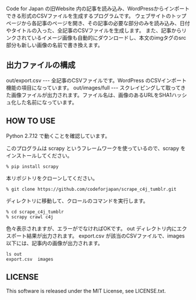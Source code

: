 Code for Japan の旧Website 内の記事を読み込み、WordPressからインポートできる形式のCSVファイルを生成するプログラムです。
ウェブサイトのトップページから各記事のページを開き、その記事の必要な部分のみを読み込み、日付やタイトルの入った、全記事のCSVファイルを生成します。
また、記事からリンクされているイメージ画像も自動的にダウンロードし、本文のimgタグのsrc部分も新しい画像の名前で書き換えます。

## 出力ファイルの構成

out/export.csv --- 全記事のCSVファイルです。WordPress のCSVインポート機能の項目になっています。
out/images/full --- スクレイピングして取ってきた画像ファイルが出力されます。ファイル名は、画像のあるURLをSHA1ハッシュ化した名前になっています。

## HOW TO USE
Python 2.7.12 で動くことを確認しています。

このプログラムは scrapy というフレームワークを使っているので、scrapy をインストールしてください。

```
% pip install scrapy
```

本リポジトリをクローンしてください。

```
% git clone https://github.com/codeforjapan/scrape_c4j_tumblr.git
```

ディレクトリに移動して、クロールのコマンドを実行します。

```
% cd scrape_c4j_tumblr
% scrapy crawl c4j
```

色々表示されますが、エラーがでなければOKです。
out ディレクトリ内にエクスポート結果が出力されます。
export.csv が該当のCSVファイルで、images 以下には、記事内の画像が出力されます。

```
ls out
export.csv  images
```

## LICENSE
This software is released under the MIT License, see LICENSE.txt.

